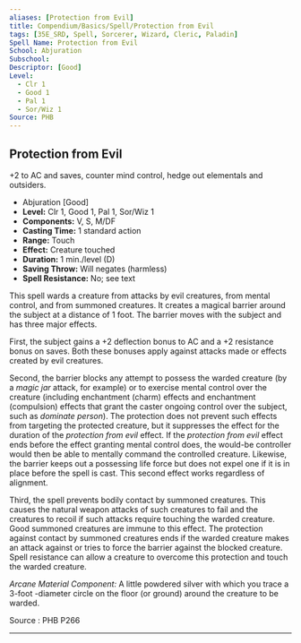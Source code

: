 ```yaml
---
aliases: [Protection from Evil]
title: Compendium/Basics/Spell/Protection from Evil
tags: [35E_SRD, Spell, Sorcerer, Wizard, Cleric, Paladin]
Spell Name: Protection from Evil
School: Abjuration
Subschool: 
Descriptor: [Good]
Level:
  - Clr 1
  - Good 1
  - Pal 1
  - Sor/Wiz 1
Source: PHB
---
```



## Protection from Evil

+2 to AC and saves, counter mind control, hedge out elementals and outsiders.

*   Abjuration [Good]
*   **Level:** Clr 1, Good 1, Pal 1, Sor/Wiz 1
*   **Components:** V, S, M/DF
*   **Casting Time:** 1 standard action
*   **Range:** Touch
*   **Effect:** Creature touched
*   **Duration:** 1 min./level (D)
*   **Saving Throw:** Will negates (harmless)
*   **Spell Resistance:** No; see text

<p>This spell wards a creature from attacks by evil creatures, from mental control, and from summoned creatures. It creates a magical barrier around the subject at a distance of 1 foot. The barrier moves with the subject and has three major effects.</p><p>First, the subject gains a +2 deflection bonus to AC and a +2 resistance bonus on saves. Both these bonuses apply against attacks made or effects created by evil creatures.</p><p>Second, the barrier blocks any attempt to possess the warded creature (by a <i>magic jar</i> attack, for example) or to exercise mental control over the creature (including enchantment (charm) effects and enchantment (compulsion) effects that grant the caster ongoing control over the subject, such as <i>dominate person</i>). The protection does not prevent such effects from targeting the protected creature, but it suppresses the effect for the duration of the <i>protection from evil</i> effect. If the <i>protection from evil</i> effect ends before the effect granting mental control does, the would-be controller would then be able to mentally command the controlled creature. Likewise, the barrier keeps out a possessing life force but does not expel one if it is in place before the spell is cast. This second effect works regardless of alignment.</p><p>Third, the spell prevents bodily contact by summoned creatures. This causes the natural weapon attacks of such creatures to fail and the creatures to recoil if such attacks require touching the warded creature. Good summoned creatures are immune to this effect. The protection against contact by summoned creatures ends if the warded creature makes an attack against or tries to force the barrier against the blocked creature. Spell resistance can allow a creature to overcome this protection and touch the warded creature.</p><p><i>Arcane Material Component:</i> A little powdered silver with which you trace a 3-foot -diameter circle on the floor (or ground) around the creature to be warded.</p>

Source : PHB P266

---
